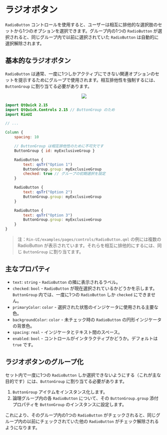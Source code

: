# ラジオボタン

`RadioButton` コントロールを使用すると、ユーザーは相互に排他的な選択肢のセットから1つのオプションを選択できます。グループ内の1つの `RadioButton` が選択されると、同じグループ内で以前に選択されていた `RadioButton` は自動的に選択解除されます。

## 基本的なラジオボタン

`RadioButton` は通常、一度に1つしかアクティブにできない関連オプションのセットを提示するためにグループで使用されます。相互排他性を強制するには、`ButtonGroup` に割り当てる必要があります。

<div align="center">
  <img src="/assets/images/BasicInput/RadioButton/radiobutton-basic.png"> <!-- Placeholder: 画像パスは確認または作成が必要です -->
</div>

```qml
import QtQuick 2.15
import QtQuick.Controls 2.15 // ButtonGroup のため
import RinUI

// ...

Column {
    spacing: 10

    // ButtonGroup は相互排他性のために不可欠です
    ButtonGroup { id: myExclusiveGroup }

    RadioButton {
        text: qsTr("Option 1")
        ButtonGroup.group: myExclusiveGroup
        checked: true // グループの初期選択を設定
    }

    RadioButton {
        text: qsTr("Option 2")
        ButtonGroup.group: myExclusiveGroup
    }

    RadioButton {
        text: qsTr("Option 3")
        ButtonGroup.group: myExclusiveGroup
    }
}

```
> 注：`Rin-UI/examples/pages/controls/RadioButton.qml` の例には複数の RadioButton が表示されています。それらを相互に排他的にするには、同じ `ButtonGroup` に割り当てます。

## 主なプロパティ

*   `text`: `string` - `RadioButton` の隣に表示されるラベル。
*   `checked`: `bool` - `RadioButton` が現在選択されているかどうかを示します。`ButtonGroup` 内では、一度に1つの `RadioButton` しか `checked` にできません。
*   `primaryColor`: `color` - 選択された状態のインジケータに使用される主要な色。
*   `backgroundColor`: `color` - 未チェック時の `RadioButton` の円形インジケータの背景色。
*   `spacing`: `real` - インジケータとテキスト間のスペース。
*   `enabled`: `bool` - コントロールがインタラクティブかどうか。デフォルトは `true` です。

## ラジオボタンのグループ化

セット内で一度に1つの `RadioButton` しか選択できないようにする（これが主な目的です）には、`ButtonGroup` に割り当てる必要があります。
1.  `ButtonGroup` アイテムをインスタンス化します。
2.  論理グループ内の各 `RadioButton` について、その `ButtonGroup.group` 添付プロパティを `ButtonGroup` のインスタンスに設定します。

これにより、そのグループ内の1つの `RadioButton` がチェックされると、同じグループ内の以前にチェックされていた他の `RadioButton` がチェック解除されるようになります。
```
